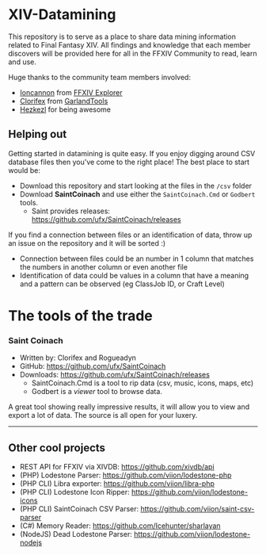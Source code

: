 # XIV-Datamining

This repository is to serve as a place to share data mining information related to Final Fantasy XIV. All findings and knowledge that each member discovers will be provided here for all in the FFXIV Community to read, learn and use.

Huge thanks to the community team members involved:

- [Ioncannon](https://www.reddit.com/user/Ioncannon) from [FFXIV Explorer](http://ffxivexplorer.fragmenterworks.com)
- [Clorifex](https://www.reddit.com/user/Clorifex) from [GarlandTools](http://www.garlandtools.org/db/)
- [Hezkezl](https://www.reddit.com/user/Hezkezl) for being awesome


## Helping out

Getting started in datamining is quite easy. If you enjoy digging around CSV database files then you've come to the right place! The best place to start would be:

- Download this repository and start looking at the files in the `/csv` folder
- Download **SaintCoinach** and use either the `SaintCoinach.Cmd` or `Godbert` tools.
	- Saint provides releases: https://github.com/ufx/SaintCoinach/releases

If you find a connection between files or an identification of data, throw up an issue on the repository and it will be sorted :)

- Connection between files could be an number in 1 column that matches the numbers in another column or even another file
- Identification of data could be values in a column that have a meaning and a pattern can be observed (eg ClassJob ID, or Craft Level)

# The tools of the trade

### Saint Coinach

- Written by: Clorifex and Rogueadyn
- GitHub: https://github.com/ufx/SaintCoinach
- Downloads: https://github.com/ufx/SaintCoinach/releases
	- SaintCoinach.Cmd is a tool to rip data (csv, music, icons, maps, etc)
	- Godbert is a *viewer* tool to browse data.

A great tool showing really impressive results, it will allow you to view and export a lot of data. The source is all open for your luxery.


---


## Other cool projects

- REST API for FFXIV via XIVDB: https://github.com/xivdb/api
- (PHP) Lodestone Parser: https://github.com/viion/lodestone-php
- (PHP CLI) Libra exporter: https://github.com/viion/libra-php
- (PHP CLI) Lodestone Icon Ripper: https://github.com/viion/lodestone-icons
- (PHP CLI) SaintCoinach CSV Parser: https://github.com/viion/saint-csv-parser
- (C#) Memory Reader: https://github.com/Icehunter/sharlayan
- (NodeJS) Dead Lodestone Parser: https://github.com/viion/lodestone-nodejs


